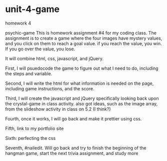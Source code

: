 # unit-4-game
homework 4

psychic-game
This is homework assignment #4 for my coding class. The assignment is to create a game where the four images have mystery values, and you click on them to reach a goal value. if you reach the value, you win. If you go over the value, you lose. 

It will combine html, css, javascript, and jQuery.

First, I will psuedocode the game to figure out what I need to do, including the steps and variable.

Second, I will write the html for what information is needed on the page, including game instructions, and the score.

Third, I will create the javascript and jQuery specifically looking back upon the crystal-game in class activity. also got ideas, such as the image array, from the slideshow activity in class on 5.2 (I think?)

Fourth, once it works, I will go back and make it prettier using css.

Fifth, link to my portfolio site

Sixth: perfecting the css

Seventh, #nailedit. Will go back and try to finish the beginning of the hangman game, start the next trivia assignment, and study more
